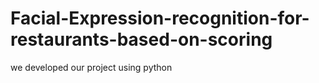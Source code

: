# Facial-Expression-recognition-for-restaurants-based-on-scoring
we developed our project using python

